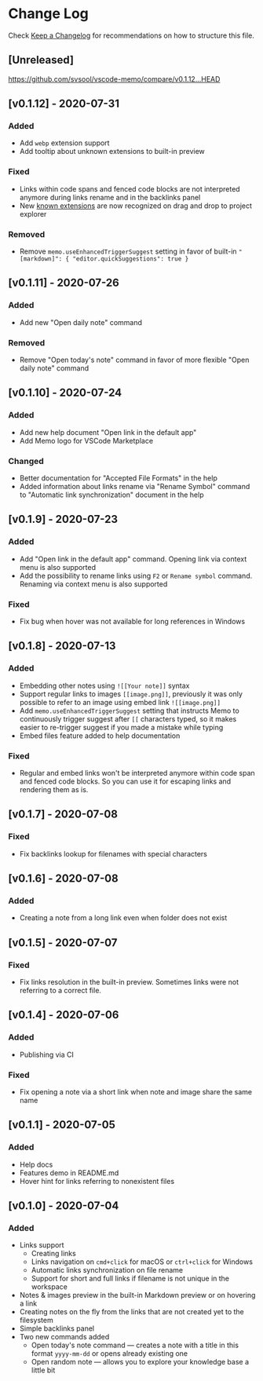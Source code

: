 # Change Log

Check [Keep a Changelog](http://keepachangelog.com/) for recommendations on how to structure this file.

## [Unreleased]
https://github.com/svsool/vscode-memo/compare/v0.1.12...HEAD

## [v0.1.12] - 2020-07-31
### Added

- Add `webp` extension support
- Add tooltip about unknown extensions to built-in preview

### Fixed
- Links within code spans and fenced code blocks are not interpreted anymore during links rename and in the backlinks panel
- New [known extensions](https://github.com/svsool/vscode-memo/blob/7643221ae1b8884e02af375af2696c4918fcd285/src/utils/utils.ts#L19) are now recognized on drag and drop to project explorer

### Removed
- Remove `memo.useEnhancedTriggerSuggest` setting in favor of built-in `"[markdown]": { "editor.quickSuggestions": true }`

## [v0.1.11] - 2020-07-26
### Added
- Add new "Open daily note" command

### Removed
- Remove "Open today's note" command in favor of more flexible "Open daily note" command

## [v0.1.10] - 2020-07-24
### Added
- Add new help document "Open link in the default app"
- Add Memo logo for VSCode Marketplace

### Changed
- Better documentation for "Accepted File Formats" in the help
- Added information about links rename via "Rename Symbol" command to "Automatic link synchronization" document in the help

## [v0.1.9] - 2020-07-23
### Added
- Add "Open link in the default app" command. Opening link via context menu is also supported
- Add the possibility to rename links using `F2` or `Rename symbol` command. Renaming via context menu is also supported

### Fixed
- Fix bug when hover was not available for long references in Windows

## [v0.1.8] - 2020-07-13
### Added
- Embedding other notes using `![[Your note]]` syntax
- Support regular links to images `[[image.png]]`, previously it was only possible to refer to an image using embed link `![[image.png]]`
- Add `memo.useEnhancedTriggerSuggest` setting that instructs Memo to continuously trigger suggest after `[[` characters typed, so it makes easier to re-trigger suggest if you made a mistake while typing
- Embed files feature added to help documentation
### Fixed
- Regular and embed links won't be interpreted anymore within code span and fenced code blocks. So you can use it for escaping links and rendering them as is.

## [v0.1.7] - 2020-07-08
### Fixed
- Fix backlinks lookup for filenames with special characters

## [v0.1.6] - 2020-07-08
### Added
- Creating a note from a long link even when folder does not exist

## [v0.1.5] - 2020-07-07
### Fixed
- Fix links resolution in the built-in preview. Sometimes links were not referring to a correct file.

## [v0.1.4] - 2020-07-06
### Added
- Publishing via CI
### Fixed
- Fix opening a note via a short link when note and image share the same name

## [v0.1.1] - 2020-07-05
### Added
- Help docs
- Features demo in README.md
- Hover hint for links referring to nonexistent files

## [v0.1.0] - 2020-07-04
### Added
- Links support
  - Creating links
  - Links navigation on `cmd+click` for macOS or `ctrl+click` for Windows
  - Automatic links synchronization on file rename
  - Support for short and full links if filename is not unique in the workspace
- Notes & images preview in the built-in Markdown preview or on hovering a link
- Creating notes on the fly from the links that are not created yet to the filesystem
- Simple backlinks panel
- Two new commands added
  - Open today's note command — creates a note with a title in this format `yyyy-mm-dd` or opens already existing one
  - Open random note — allows you to explore your knowledge base a little bit
